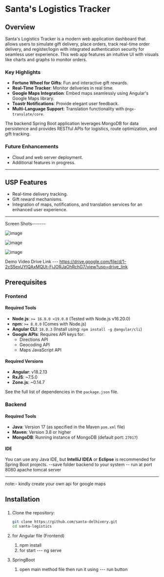 # Santa's Logistics Tracker

## Overview
Santa's Logistics Tracker is a modern web application dashboard that allows users to simulate gift delivery, place orders, track real-time order delivery, and register/login with integrated authentication security for seamless user experience. This web app features an intuitive UI with visuals like charts and graphs to monitor orders. 

### Key Highlights
- **Fortune Wheel for Gifts**: Fun and interactive gift rewards.
- **Real-Time Tracker**: Monitor deliveries in real time.
- **Google Maps Integration**: Embed maps seamlessly using Angular's Google Maps library.
- **Toastr Notifications**: Provide elegant user feedback.
- **Multi-Language Support**: Translation functionality with `@ngx-translate/core`.

The backend Spring Boot application leverages MongoDB for data persistence and provides RESTful APIs for logistics, route optimization, and gift tracking.

### Future Enhancements
- Cloud and web server deployment.
- Additional features in progress.

---

## USP Features
- Real-time delivery tracking.
- Gift reward mechanisms.
- Integration of maps, notifications, and translation services for an enhanced user experience.

---

Screen Shots-------

![image](https://github.com/user-attachments/assets/8daa2475-ff4b-491d-9e03-caae2d07447d)

![image](https://github.com/user-attachments/assets/a4f76277-ce70-4a2d-a06b-73b70a929e37)

![image](https://github.com/user-attachments/assets/23446e24-2326-424d-b2a1-91a2c4bd600f)



Demo Video Drive Link ---
https://drive.google.com/file/d/1-2cS5exUYIQAxMQUt-FjJORJaOhRchG7/view?usp=drive_link



## Prerequisites

### Frontend
#### Required Tools
- **Node.js**: `>= 16.0.0 <19.0.0` (Tested with Node.js v16.20.0)
- **npm**: `>= 8.0.0` (Comes with Node.js)
- **Angular CLI**: `18.0.3` (Install using: `npm install -g @angular/cli`)
- **Google APIs**: Requires API keys for:
  - Directions API
  - Geocoding API
  - Maps JavaScript API

#### Required Versions
- **Angular**: v18.2.13
- **RxJS**: ~7.5.0
- **Zone.js**: ~0.14.7

See the full list of dependencies in the `package.json` file.

### Backend
#### Required Tools
- **Java**: Version 17 (as specified in the Maven `pom.xml` file)
- **Maven**: Version 3.8 or higher
- **MongoDB**: Running instance of MongoDB (default port: `27017`)

#### IDE
You can use any Java IDE, but **IntelliJ IDEA** or **Eclipse** is recommended for Spring Boot projects.
--save folder backend to your system 
-- run at port 8080 apache tomcat server 

---
note:- kindly create your own api for google maps
## Installation

### 
1. Clone the repository:
   ```bash
   git clone https://github.com/santa-delhivery.git
   cd santa-logistics

2. for Angular file (Frontend)
    1. npm install
    2. for start --- ng serve

3. SpringBoot
    1. open  main method file then run it using
    --- run button
